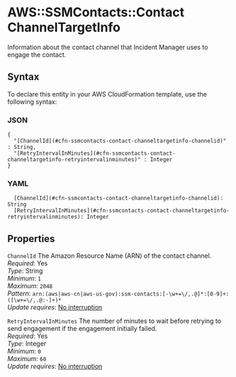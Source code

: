 # AWS::SSMContacts::Contact ChannelTargetInfo<a name="aws-properties-ssmcontacts-contact-channeltargetinfo"></a>

Information about the contact channel that Incident Manager uses to engage the contact\.

## Syntax<a name="aws-properties-ssmcontacts-contact-channeltargetinfo-syntax"></a>

To declare this entity in your AWS CloudFormation template, use the following syntax:

### JSON<a name="aws-properties-ssmcontacts-contact-channeltargetinfo-syntax.json"></a>

```
{
  "[ChannelId](#cfn-ssmcontacts-contact-channeltargetinfo-channelid)" : String,
  "[RetryIntervalInMinutes](#cfn-ssmcontacts-contact-channeltargetinfo-retryintervalinminutes)" : Integer
}
```

### YAML<a name="aws-properties-ssmcontacts-contact-channeltargetinfo-syntax.yaml"></a>

```
  [ChannelId](#cfn-ssmcontacts-contact-channeltargetinfo-channelid): String
  [RetryIntervalInMinutes](#cfn-ssmcontacts-contact-channeltargetinfo-retryintervalinminutes): Integer
```

## Properties<a name="aws-properties-ssmcontacts-contact-channeltargetinfo-properties"></a>

`ChannelId`  <a name="cfn-ssmcontacts-contact-channeltargetinfo-channelid"></a>
The Amazon Resource Name \(ARN\) of the contact channel\.  
*Required*: Yes  
*Type*: String  
*Minimum*: `1`  
*Maximum*: `2048`  
*Pattern*: `arn:(aws|aws-cn|aws-us-gov):ssm-contacts:[-\w+=\/,.@]*:[0-9]+:([\w+=\/,.@:-]+)*`  
*Update requires*: [No interruption](https://docs.aws.amazon.com/AWSCloudFormation/latest/UserGuide/using-cfn-updating-stacks-update-behaviors.html#update-no-interrupt)

`RetryIntervalInMinutes`  <a name="cfn-ssmcontacts-contact-channeltargetinfo-retryintervalinminutes"></a>
The number of minutes to wait before retrying to send engagement if the engagement initially failed\.  
*Required*: Yes  
*Type*: Integer  
*Minimum*: `0`  
*Maximum*: `60`  
*Update requires*: [No interruption](https://docs.aws.amazon.com/AWSCloudFormation/latest/UserGuide/using-cfn-updating-stacks-update-behaviors.html#update-no-interrupt)